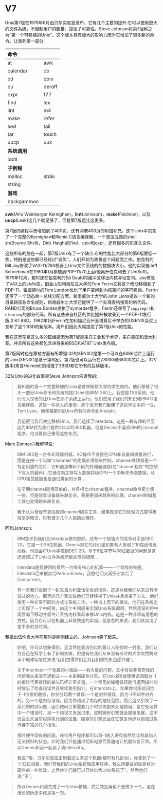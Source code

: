 # V7

Unix第7版在1979年6月由贝尔实验室发布，它有几个主要的提升:它可以使用更大的文件系统，不限制用户的数量，提高了可靠性。Steve Johnson将第7版称之为“第一个可移植的Unix”。这个版本具有极大的影响力因为它增加了很多新的命令。让我列举一部分:

|**命令**||
|:--|:--|
|at|awk|
|calendar|cb|
|cd|cpio|
|cu|deroff|
|expr|f77|
|find|lex|
|lint|m4|
|make|refer|
|sed|tail|
|tar|touch|
|uucp|uux|
|**系统调用**||
|ioctl||
|**子例程**||
|malloc|stdio|
|string||
|**游戏**||
|backgammon||

**awk**(Aho Weinberger Kernighan)，**lint**(Johnson)，**make**(Feldman)，以及**uucp**(Lesk)这几个就足够了，但是第7版远比这更多。

第7版的编程手册增加到了400页，还有两卷400页的附加补充。这个Unix中包含了一个完整的Kernighan和Richie C语言编译器，一个更加成熟的shell sh(Bourne Shell)，Dick Haight的find，cpio和expr，还有很多的包含头文件。

这些所有的放在一起，第7版Unix有了一个缺点:它的性能比大部分的第6版要低一些，特别是这些都已经经过“调优”。人们开始为改善这个问题而工作。伯克利的Bill Joy修改了VAX-11/780机器上Unix文件系统的的数据块大小，他的实现被Jeff Schriebman在1980年1月移植到PDP-11/70上面(他离开伯克利去了UniSoft)。1979年12月，那时还在伯克利的Ed Gould将缓冲区移出内核寻址空间。Joy修改了VAX上的*stdio*库，旧金山加利福尼亚大学的Tom Ferrin又将这个改动移植到了PDP-11。霍姆德尔的Tom London优化了用户空间到内核空间的字符移动。Ferrin还写了一个动态单一总线分配方案。新南威尔士大学的John Lions提议一个新的目录路径名命名规则，新南威尔士大学还提供了一个处理表格搜索的新代码。RAND公司的Bruce Borden提供了symorder程序。Ferrin还重写了`copyseg()`和`clearseg`的部分代码。所有这些来自社区的优化提升被收录到一个PDP-11发行版:2.8.1 BSD。1982年1月Ferrin在加利福尼亚州圣塔莫尼卡举办的USENIX会议上宣布了这个BSD的新版本。用户们因此大幅提高了第7版Unix的性能。

我在这里花费这么多的篇幅是因为第7版是来自工业和学术界，来自美国和澳大利亚。并且所有这些都包含进将来的BSD和AT&T Unix发布版。

第7版同时也在移植方面有所增强:32的XENIX2是第一个可以在8086芯片上运行的Unix(XENIX1是基于第6版)。第7版也可以运行在Z8000和68000芯片上。32V版本(来自Holmdel)则增强了3BSD和它所有的后续版本。

32位Unix的进化故事是Steve Johnson告诉我的:

> 我知道的第一个完整移植的Unix是普林斯顿大学的学生做的。他们移植了很大一部分Unix命令和系统的接口shell到IBM 360上。我想是TSS系统。他们令人惊奇的让Unix在那个系统上运行。他们使用了我们的知识和IBM C语言编译器，这是一件诱人的事情。那个夏天我们雇佣了这些学生中的一位，Tom Lyon，他移植第6版Unix所有的命令到Amdahl。

> 我记得当我们决定移植Unix。我们选择了Interdata。这是一段有趣的经历因为IBM将为我们提供2年半的360机器，但是Dennis不喜欢IBM的channel程序，他试着自己重写这些东西。

Marc Donner向我解释说:

> IBM 360是一台多处理器机器。I/O操作不直接在CPU和设备间直接进行，而是在由一个叫做“channels”的附属处理器来控制。channel处理器是一个特定用途的芯片，它知道怎样和不同的处理器通信(在“channel程序”的控制下写入机器码)...它通过向主存写入数据并给CPU一个中断来传送数据，从CPU接受数据也是通过类似的计算...

> 在早期channel是很简单的，并且相比channel程序，channel命令更方便一些。但是随着设备越来越复杂，需要更越来越多的处理，channel的编程工具也变得越来越复杂。

> 我不认为曾经有更高级的channel编程工具，结果就是它的处理方式变得极端复杂晦涩，只有很少几个人能搞处理好。

回到Johnson:

> IBM意识到我们比Interdata做的更好。还有一个很强大的竞争对手是DEC 20，它是一个26位机器，Dennis对它的评价是如果有人发明了10路纸带驱动器，他就会将Unix移植到DEC 20。基于8位字节写36位数据的问题是这远远超过了Unix文件系统所能处理的极限...

> Interdata是我使用的最后一台带有核心的机器——一个绕线的铁圈。Interdata后来被卖给Perkin-Elmer，我想他们又再把它卖给了Concurrent。

> 有一天我们收到了一封来自大利亚伍伦贡的信件，这是以我我们从来没有听说过的地方。那里的几个家伙说他们已经移植了Unix并且发来了方法。他们使用一种非常不同的方式让系统工作，一种自上而下的做法。他们在系统之上实现了一个中间层，由这个中间层来实现Unix系统调用，然后逐渐的将中间层向下移动并最终让系统内核看起来像Unix内核。这是一种非常有意思的方式，因为它可以在机器上非常快速的实现。但是总的来说，我们其实用了差不多的总时间。

我指出伍伦贡大学在那时是刚刚建立的。Johnson笑了起来。

> 好吧，你可以想象得到，这当然是我收到过的最让人吃惊的一封信。我们认为自己在科学上有了新的突破，但是有些我们从来没有听过的大学突然跨过半个地球写信过来说“我们觉得你们会对我们做的东西感兴趣”。

> 关于Interdata一个有趣的小插曲——有大量的问题，其中有些非常奇怪的问题我从来没有遇到过——关系到硬件分页。在Unix第6版使用返回值为-1的指针代表错误的做法已经非常普遍。一个常见的编程错误是当返回指针的时候忘了检查错误并且继续使用指针。在Interdata上，如果你试图访问位于-1位置的数据，你会引起两个错误:一个是对齐错误，因为-1不知字对齐的，另一个是内存错误，因为你超出了内存的地址范围。而且这又引发了一系列的时钟问题，因为微码引擎需要几个时钟周期来处理错误，当它处理其中一个错误时，另一个错误又发送过来，这时微码引擎就会被被阻塞。这不仅会丢失当前程序执行到的位置，阻塞的引擎还会在它恢复同步以前错过执行接下来的几个指令。

> 那时硬件固有的问题。任何用户程序都可以将-1放入寄存器然后让机器陷入无法预料的状态。此时我们只能通过切断电源后再通电让机器恢复正常。所以Dennis和我一起谈了谈Interdata。

> 我说:“看，贝尔实验室正用着这么多这个机器(那时有几百台)，你拿到了一个32位机器，我们有我们的Unix系统和应用程序。我么所要做的就是针对硬件的一些修改，之后伙计们就可以开始出售Unix系统了”。然后他们说:“不”。

> 所以Dennis和我完成了一个Unix移植，然后决定再也不去做下一个。这在漫长的历史中还是第一次。

